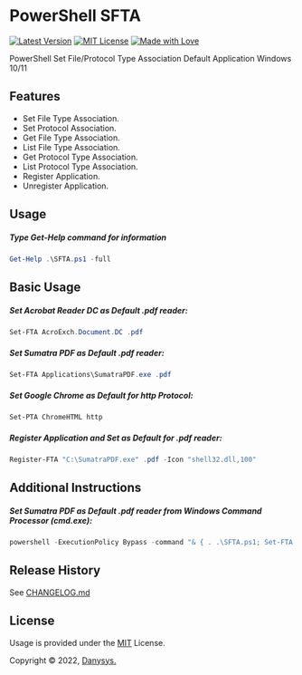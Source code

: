 # PowerShell SFTA

[![Latest Version](https://img.shields.io/badge/Latest-v1.2.0-green.svg)]()
[![MIT License](https://img.shields.io/github/license/mashape/apistatus.svg)]()
[![Made with Love](https://img.shields.io/badge/Made%20with-%E2%9D%A4-red.svg?colorB=11a9f7)]()


PowerShell Set File/Protocol Type Association Default Application Windows 10/11


## Features
* Set File Type Association.
* Set Protocol Association.
* Get File Type Association.
* List File Type Association.
* Get Protocol Type Association.
* List Protocol Type Association.
* Register Application.
* Unregister Application.

## Usage
##### Type Get-Help command for information
```powershell
Get-Help .\SFTA.ps1 -full
```

## Basic Usage

##### Set Acrobat Reader DC as Default .pdf reader:
```powershell
Set-FTA AcroExch.Document.DC .pdf

```

##### Set Sumatra PDF as Default .pdf reader:
```powershell
Set-FTA Applications\SumatraPDF.exe .pdf

```


##### Set Google Chrome as Default for http Protocol:
```powershell
Set-PTA ChromeHTML http

```

##### Register Application and Set as Default for .pdf reader:
```powershell
Register-FTA "C:\SumatraPDF.exe" .pdf -Icon "shell32.dll,100"

```

## Additional Instructions

##### Set Sumatra PDF as Default .pdf reader from Windows Command Processor (cmd.exe):
```powershell
powershell -ExecutionPolicy Bypass -command "& { . .\SFTA.ps1; Set-FTA 'Applications\SumatraPDF.exe' '.pdf' }"

```


## Release History
See [CHANGELOG.md](CHANGELOG.md)


<!-- ## Acknowledgments & Credits -->


## License

Usage is provided under the [MIT](https://choosealicense.com/licenses/mit/) License.

Copyright © 2022, [Danysys.](https://www.danysys.com)
